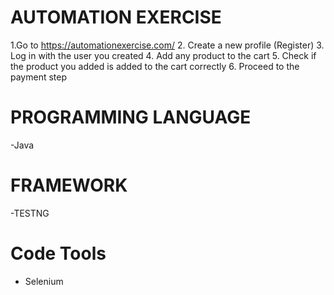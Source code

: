 # AUTOMATION EXERCISE

1.Go to https://automationexercise.com/
2. Create a new profile (Register)
3. Log in with the user you created
4. Add any product to the cart
5. Check if the product you added is added to the cart correctly
6. Proceed to the payment step

# PROGRAMMING LANGUAGE
-Java

# FRAMEWORK 
-TESTNG

# Code Tools
 - Selenium
